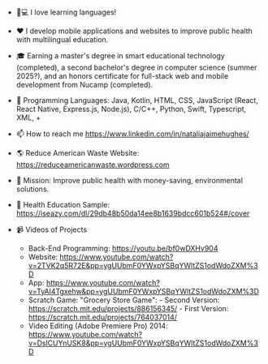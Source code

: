 - :iphone::computer: I love learning languages!

- :hearts: I develop mobile applications and websites to improve public health with multilingual education.

- :mortar_board: Earning a master's degree in smart educational technology (completed), a second bachelor's degree in computer science (summer 2025?), and an honors certificate for full-stack web and mobile development from Nucamp (completed).

- :mountain_bicyclist: Programming Languages: Java, Kotlin, HTML, CSS, JavaScript (React, React Native, Express.js, Node.js), C/C++, Python, Swift, Typescript, XML, +

-  📫 How to reach me https://www.linkedin.com/in/nataliajaimehughes/

- 🌎 Reduce American Waste Website: https://reduceamericanwaste.wordpress.com
- :seedling: Mission: Improve public health with money-saving, environmental solutions.

- :speech_balloon: Health Education Sample: https://iseazy.com/dl/29db48b50da14ee8b1639bdcc601b524#/cover

- :video_camera: Videos of Projects
    - Back-End Programming: https://youtu.be/bf0wDXHv904
    - Website: https://www.youtube.com/watch?v=2TVK2q5R72E&pp=ygUUbmF0YWxpYSBqYWltZS1odWdoZXM%3D
    - App: https://www.youtube.com/watch?v=TyAl4Tgxehw&pp=ygUUbmF0YWxpYSBqYWltZS1odWdoZXM%3D
    - Scratch Game: "Grocery Store Game":
          - Second Version: https://scratch.mit.edu/projects/886156345/
          - First Version: https://scratch.mit.edu/projects/764037014/
    - Video Editing (Adobe Premiere Pro) 2014: https://www.youtube.com/watch?v=DslCUYnUSK8&pp=ygUUbmF0YWxpYSBqYWltZS1odWdoZXM%3D

<!---
nataliajaimehughes/nataliajaimehughes is a ✨ special ✨ repository because its `README.md` (this file) appears on your GitHub profile.
You can click the Preview link to take a look at your changes.
--->
